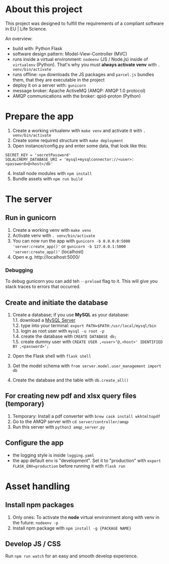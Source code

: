 # About this project

This project was designed to fulfill the requirements of a compliant software in EU | Life Science.

An overview:

-   build with: Python Flask
-   software design pattern: Model-View-Controller (MVC)
-   runs inside a virtual environment: `nodeenv` (JS / Node.js) inside of `virtualenv` (Python). That's why you must **always activate venv** with `. venv/bin/activate`   
-   runs offline: `npm` downloads the JS packages and `parcel.js` bundles them, that they are executable in the project
-   deploy it on a server with: `gunicorn`
-   message broker: Apache ActiveMQ (AMQP: AMQP 1.0 protocol)
  -   AMQP communications with the broker: qpid-proton (Python)

# Prepare the app
1. Create a working virtualenv with `make venv` and activate it with `. venv/bin/activate`   
2. Create some required structure with `make deployment`
3. Open instance/config.py and enter some data, that look like this:
```
SECRET_KEY = 'secretPassword'
SQLALCHEMY_DATABASE_URI = 'mysql+mysqlconnector://<user>:<password>@<host>/db'
```
4. Install node modules with `npm install`
5. Bundle assets with `npm run build`

# The server
## Run in gunicorn
1. Create a working venv with `make venv`
2. Activate venv with `. venv/bin/activate`
3. You can now run the app with `gunicorn -b 0.0.0.0:5000 'server:create_app()'` or `gunicorn -b 127.0.0.1:5000 'server:create_app()'` (localhost)
4. Open e.g. http://localhost:5000/ 


### Debugging
To debug gunicorn you can add teh `--preload` flag to it. This will give you stack traces to errors that occurred.


## Create and initiate the database
1. Create a database; if you use **MySQL** as your database:  
1.1. download a [MySQL Server](https://dev.mysql.com/downloads/mysql/)  
1.2. type into your terminal: `export PATH=$PATH:/usr/local/mysql/bin`  
1.3. login as root user with `mysql -u root -p`  
1.4. create the database with `CREATE DATABASE db;`  
1.5. create dummy user with `CREATE USER ‚<user>‘@‚<host>' IDENTIFIED BY ‚<password>‘;`

2. Open the Flask shell with `flask shell`
3. Get the model schema with `from server.model.user_management import db`
4. Create the database and the table with `db.create_all()`

## For creating new pdf and xlsx query files (temporary) 
1. Temporary: Install a pdf converter with `brew cask install wkhtmltopdf`
2. Go to the AMQP server with `cd server/controller/amqp`
3. Run this server with `python3 amqp_server.py`

## Configure the app
- the logging style is inside `logging.yaml`
- the app default env is "development". Set it to "production" with `export FLASK_ENV=production` before running it with `flask run`

# Asset handling
## Install npm packages
1. Only ones: To activate the **node** virtual environment along with venv in the future: `nodeenv -p`
2. Install npm package with `npm install -g {PACKAGE NAME}`
## Develop JS / CSS
Run `npm run watch` for an easy and smooth develop experience.

